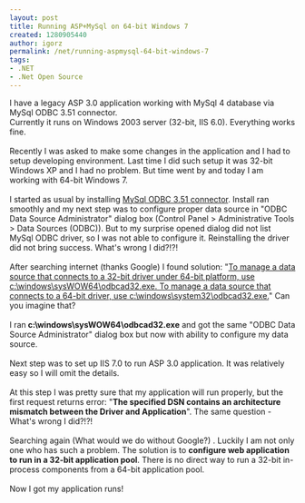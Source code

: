 ```yaml
---
layout: post
title: Running ASP+MySql on 64-bit Windows 7
created: 1280905440
author: igorz
permalink: /net/running-aspmysql-64-bit-windows-7
tags:
- .NET
- .Net Open Source
---
```

I have a legacy ASP 3.0 application working with MySql 4 database via MySql ODBC 3.51 connector.<br />Currently it runs on Windows 2003 server (32-bit, IIS 6.0). Everything works fine.<br /><br />Recently I was asked to make some changes in the application and I had to setup developing environment. Last time I did such setup it was 32-bit Windows XP and I had no problem. But time went by and today I am working with 64-bit Windows 7.<br /><br />I started as usual by installing <a href="http://dev.mysql.com/downloads/connector/odbc/3.51.html">MySql ODBC 3.51  connector</a>. Install ran smoothly and my next step was to configure proper data source in "ODBC Data Source Administrator" dialog box (Control Panel > Administrative Tools > Data Sources (ODBC)). But to my surprise opened dialog did not list MySql ODBC driver, so I was not able to configure it. Reinstalling the driver did not bring success. What's wrong I did?!?!<br /><br />After searching internet (thanks Google) I found solution: "<a href="http://msdn.microsoft.com/en-us/library/ms712362%28VS.85%29.aspx">To manage a data source that connects to a 32-bit driver under 64-bit platform, use c:\windows\sysWOW64\odbcad32.exe. To manage a data source that connects to a 64-bit driver, use c:\windows\system32\odbcad32.exe.</a>" Can you imagine that?<br /><br />I ran<span style="font-weight: bold;"> c:\windows\sysWOW64\odbcad32.exe</span> and got the same "ODBC Data Source Administrator" dialog box but now with ability to configure my data source.<br /><br />Next step was to set up IIS 7.0 to run ASP 3.0 application. It was relatively easy so I will omit the details.<br /><br />At this step I was pretty sure that my application will run properly, but the first request returns error: "<span style="font-weight: bold;">The specified DSN contains an architecture mismatch between the Driver and Application</span>". The same question - What's wrong I did?!?!<br /><br />Searching again (What would we do without Google?) . Luckily I am not only one who has such a problem. The solution is to <span style="font-weight: bold;">configure web application to run in a 32-bit application pool</span>. There is no direct way to run a 32-bit in-process components from a 64-bit application pool.<br /><br />Now I got my application runs!
